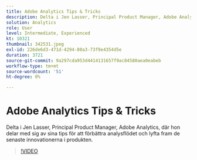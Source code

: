 ```yaml
---
title: Adobe Analytics Tips & Tricks
description: Delta i Jen Lasser, Principal Product Manager, Adobe Analytics, som ger tips om hur du kan förbättra analysarbetsflödet och lyfta fram de senaste innovationerna
solution: Analytics
role: User
level: Intermediate, Experienced
kt: 10321
thumbnail: 342531.jpeg
exl-id: 226de6d3-471d-4294-80a3-73f9e4354d5e
duration: 3721
source-git-commit: 9a297cda953d4414131657f9ac84580aea0eabeb
workflow-type: tm+mt
source-wordcount: '51'
ht-degree: 0%

---
```


# Adobe Analytics Tips &amp; Tricks

Delta i Jen Lasser, Principal Product Manager, Adobe Analytics, där hon delar med sig av sina tips för att förbättra analysflödet och lyfta fram de senaste innovationerna i produkten.

>[!VIDEO](https://video.tv.adobe.com/v/342531/?quality=12&learn=on)

